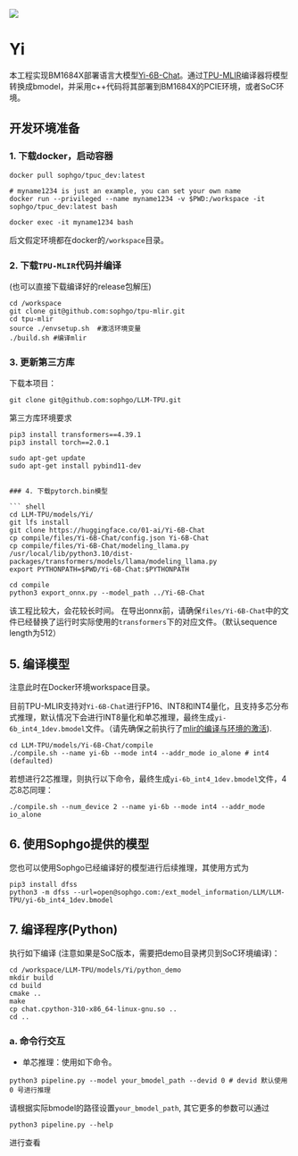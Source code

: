 ![](./assets/tpumlir.png)

# Yi

本工程实现BM1684X部署语言大模型[Yi-6B-Chat](https://huggingface.co/01-ai/Yi-6B-Chat)。通过[TPU-MLIR](https://github.com/sophgo/tpu-mlir)编译器将模型转换成bmodel，并采用c++代码将其部署到BM1684X的PCIE环境，或者SoC环境。


## 开发环境准备

### 1. 下载docker，启动容器

``` shell
docker pull sophgo/tpuc_dev:latest

# myname1234 is just an example, you can set your own name
docker run --privileged --name myname1234 -v $PWD:/workspace -it sophgo/tpuc_dev:latest bash

docker exec -it myname1234 bash
```
后文假定环境都在docker的`/workspace`目录。

### 2. 下载`TPU-MLIR`代码并编译

(也可以直接下载编译好的release包解压)

``` shell
cd /workspace
git clone git@github.com:sophgo/tpu-mlir.git
cd tpu-mlir
source ./envsetup.sh  #激活环境变量
./build.sh #编译mlir
```

### 3. 更新第三方库

下载本项目：
``` shell
git clone git@github.com:sophgo/LLM-TPU.git
```
第三方库环境要求
``` shell
pip3 install transformers==4.39.1
pip3 install torch==2.0.1

sudo apt-get update
sudo apt-get install pybind11-dev
```
```

### 4. 下载pytorch.bin模型

``` shell
cd LLM-TPU/models/Yi/
git lfs install
git clone https://huggingface.co/01-ai/Yi-6B-Chat
cp compile/files/Yi-6B-Chat/config.json Yi-6B-Chat
cp compile/files/Yi-6B-Chat/modeling_llama.py /usr/local/lib/python3.10/dist-packages/transformers/models/llama/modeling_llama.py
export PYTHONPATH=$PWD/Yi-6B-Chat:$PYTHONPATH

cd compile
python3 export_onnx.py --model_path ../Yi-6B-Chat
```

该工程比较大，会花较长时间。
在导出onnx前，请确保`files/Yi-6B-Chat`中的文件已经替换了运行时实际使用的`transformers`下的对应文件。（默认sequence length为512）

## 5. 编译模型

注意此时在Docker环境workspace目录。

目前TPU-MLIR支持对`Yi-6B-Chat`进行FP16、INT8和INT4量化，且支持多芯分布式推理，默认情况下会进行INT8量化和单芯推理，最终生成`yi-6b_int4_1dev.bmodel`文件。（请先确保之前执行了[mlir的编译与环境的激活](#2-下载tpu-mlir代码并编译)).

```shell
cd LLM-TPU/models/Yi-6B-Chat/compile
./compile.sh --name yi-6b --mode int4 --addr_mode io_alone # int4 (defaulted)
```

若想进行2芯推理，则执行以下命令，最终生成`yi-6b_int4_1dev.bmodel`文件，4芯8芯同理：

```shell
./compile.sh --num_device 2 --name yi-6b --mode int4 --addr_mode io_alone
```

## 6. 使用Sophgo提供的模型
您也可以使用Sophgo已经编译好的模型进行后续推理，其使用方式为
```shell
pip3 install dfss
python3 -m dfss --url=open@sophgo.com:/ext_model_information/LLM/LLM-TPU/yi-6b_int4_1dev.bmodel
```

## 7. 编译程序(Python)

执行如下编译 (注意如果是SoC版本，需要把demo目录拷贝到SoC环境编译)：

```shell
cd /workspace/LLM-TPU/models/Yi/python_demo
mkdir build
cd build
cmake ..
make
cp chat.cpython-310-x86_64-linux-gnu.so ..
cd ..
```

### a. 命令行交互
- 单芯推理：使用如下命令。
```shell
python3 pipeline.py --model your_bmodel_path --devid 0 # devid 默认使用 0 号进行推理
```
请根据实际bmodel的路径设置`your_bmodel_path`, 其它更多的参数可以通过
```shell
python3 pipeline.py --help
```
进行查看

